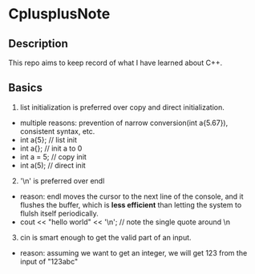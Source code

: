 # CplusplusNote

## Description
This repo aims to keep record of what I have learned about C++.

## Basics
1. list initialization is preferred over copy and direct initialization.
- multiple reasons: prevention of narrow conversion(int a{5.67}), consistent syntax, etc. 
- int a{5}; // list init
- int a{}; // init a to 0
- int a = 5; // copy init
- int a(5); // direct init
2. '\n' is preferred over endl
- reason: endl moves the cursor to the next line of the console, and it flushes the buffer, which is **less efficient** than letting the system to flulsh itself periodically.
- cout << "hello world" << '\n'; // note the single quote around \n
3. cin is smart enough to get the valid part of an input.
- reason: assuming we want to get an integer, we will get 123 from the input of "123abc"

  
